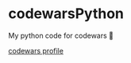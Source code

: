 # codewarsPython
My python code for codewars 🐍

[codewars profile](https://www.codewars.com/users/sdwh)
